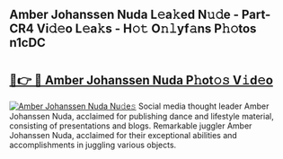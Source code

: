## Amber Johanssen Nuda L𝚎a𝚔ed N𝚞𝚍e - Part-CR4 Vi𝚍𝚎o L𝚎a𝚔s - H𝚘𝚝 O𝚗𝚕yf𝚊ns P𝚑𝚘tos n1cDC

# <h2><a href="http://kf4n9yo.oniu.top/?m=Amber+Johanssen+Nuda">🔗👉 🔴 Amber Johanssen Nuda P𝚑ot𝚘𝚜 V𝚒d𝚎o</a></h2>

[![Amber Johanssen Nuda Nu𝚍e𝚜](https://i.imgur.com/0qMVB7G.gif)](http://kf4n9yo.oniu.top/?m=Amber+Johanssen+Nuda)
Social media thought leader Amber Johanssen Nuda, acclaimed for publishing dance and lifestyle material, consisting of presentations and blogs. Remarkable juggler Amber Johanssen Nuda, acclaimed for their exceptional abilities and accomplishments in juggling various objects.  
